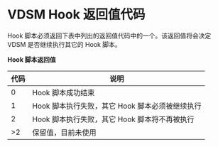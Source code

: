 # VDSM Hook 返回值代码

Hook 脚本必须返回下表中列出的返回值代码中的一个。该返回值将会决定 VDSM
是否继续执行其它的 Hook 脚本。

**Hook 脚本返回值**

|代码|说明|
|----|----|
|0|Hook 脚本成功结束|
|1|Hook 脚本执行失败，其它 Hook 脚本必须被继续执行|
|2|Hook 脚本执行失败，其它 Hook 脚本将不再被执行|
|\>2|保留值，目前未使用|

